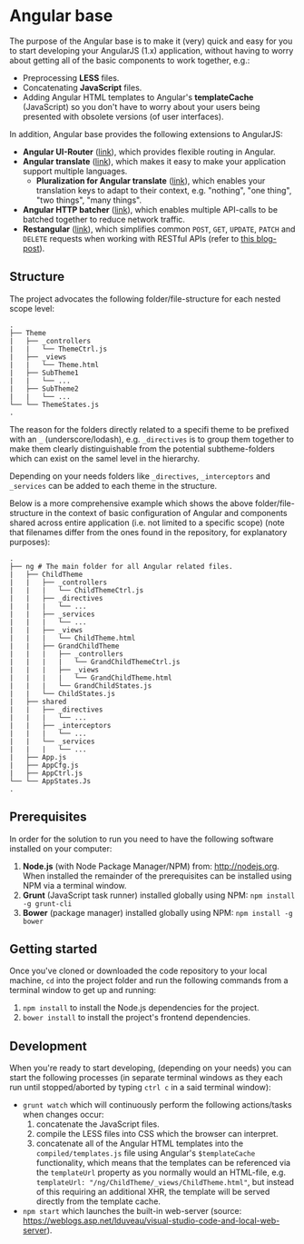 # Angular base
The purpose of the Angular base is to make it (very) quick and easy for you to start developing your AngularJS (1.x) application, without having to worry about getting all of the basic components to work together, e.g.:

- Preprocessing **LESS** files.
- Concatenating **JavaScript** files.
- Adding Angular HTML templates to Angular's **templateCache** (JavaScript) so you don't have to worry about your users being presented with obsolete versions (of user interfaces).

In addition, Angular base provides the following extensions to AngularJS:
- **Angular UI-Router** ([link](https://github.com/angular-ui/ui-router)), which provides flexible routing in Angular.
- **Angular translate** ([link](https://github.com/angular-translate/angular-translate)), which makes it easy to make your application support multiple languages.
    - **Pluralization for Angular translate** ([link](https://angular-translate.github.io/docs/#/guide/14_pluralization)), which enables your translation keys to adapt to their context, e.g. "nothing", "one thing", "two things", "many things".
- **Angular HTTP batcher** ([link](https://github.com/jonsamwell/angular-http-batcher)), which enables multiple API-calls to be batched together to reduce network traffic.
- **Restangular** ([link](https://github.com/mgonto/restangular)), which simplifies common `POST`, `GET`, `UPDATE`, `PATCH` and `DELETE` requests when working with RESTful APIs (refer to [this blog-post](https://adambarry.wordpress.com/2016/04/18/thoughts-on-flexible-restful-apis/)).


## Structure
The project advocates the following folder/file-structure for each nested scope level:

```
.
├── Theme
|   ├── _controllers
|   |   └── ThemeCtrl.js
|   ├── _views
|   |   └── Theme.html
|   ├── SubTheme1
|   |   └── ...
|   ├── SubTheme2
|   |   └── ...
└── └── ThemeStates.js
.
```

The reason for the folders directly related to a specifi theme to be prefixed with an `_` (underscore/lodash), e.g. `_directives` is to group them together to make them clearly distinguishable from the potential subtheme-folders which can exist on the samel level in the hierarchy.

Depending on your needs folders like `_directives`, `_interceptors` and `_services` can be added to each theme in the structure.

Below is a more comprehensive example which shows the above folder/file-structure in the context of basic configuration of Angular and components shared across entire application (i.e. not limited to a specific scope) (note that filenames differ from the ones found in the repository, for explanatory purposes):

```
.
├── ng # The main folder for all Angular related files.
|   ├── ChildTheme
|   |   ├── _controllers
|   |   |   └── ChildThemeCtrl.js
|   |   ├── _directives
|   |   |   └── ...
|   |   ├── _services
|   |   |   └── ...
|   |   ├── _views
|   |   |   └── ChildTheme.html
|   |   ├── GrandChildTheme
|   |   |   ├── _controllers
|   |   |   |   └── GrandChildThemeCtrl.js
|   |   |   ├── _views
|   |   |   |   └── GrandChildTheme.html
|   |   |   └── GrandChildStates.js
|   |   └── ChildStates.js
|   ├── shared
|   |   ├── _directives
|   |   |   └── ...
|   |   ├── _interceptors
|   |   |   └── ...
|   |   └── _services
|   |   |   └── ...
|   ├── App.js
|   ├── AppCfg.js
|   ├── AppCtrl.js
└── └── AppStates.Js
.
```


## Prerequisites
In order for the solution to run you need to have the following software installed on your computer:

1) **Node.js** (with Node Package Manager/NPM) from: http://nodejs.org. When installed the remainder of the prerequisites can be installed using NPM via a terminal window.
1) **Grunt** (JavaScript task runner) installed globally using NPM: `npm install -g grunt-cli`
1) **Bower** (package manager) installed globally using NPM: `npm install -g bower`


## Getting started
Once you've cloned or downloaded the code repository to your local machine, `cd` into the project folder and run the following commands from a terminal window to get up and running:

1) `npm install` to install the Node.js dependencies for the project.
1) `bower install` to install the project's frontend dependencies.


## Development
When you're ready to start developing, (depending on your needs) you can start the following processes (in separate terminal windows as they each run until stopped/aborted by typing `ctrl c` in a said terminal window):

- `grunt watch` which will continuously perform the following actions/tasks when changes occur:
    1) concatenate the JavaScript files.
    1) compile the LESS files into CSS which the browser can interpret.
    1) concatenate all of the Angular HTML templates into the `compiled/templates.js` file using Angular's `$templateCache` functionality, which means that the templates can be referenced via the `templateUrl` property as you normally would an HTML-file, e.g. `templateUrl: "/ng/ChildTheme/_views/ChildTheme.html"`, but instead of this requiring an additional XHR, the template will be served directly from the template cache.
- `npm start` which launches the built-in web-server (source: https://weblogs.asp.net/lduveau/visual-studio-code-and-local-web-server).